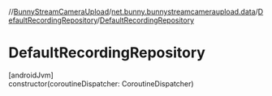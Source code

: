 //[BunnyStreamCameraUpload](../../../index.md)/[net.bunny.bunnystreamcameraupload.data](../index.md)/[DefaultRecordingRepository](index.md)/[DefaultRecordingRepository](-default-recording-repository.md)

# DefaultRecordingRepository

[androidJvm]\
constructor(coroutineDispatcher: CoroutineDispatcher)